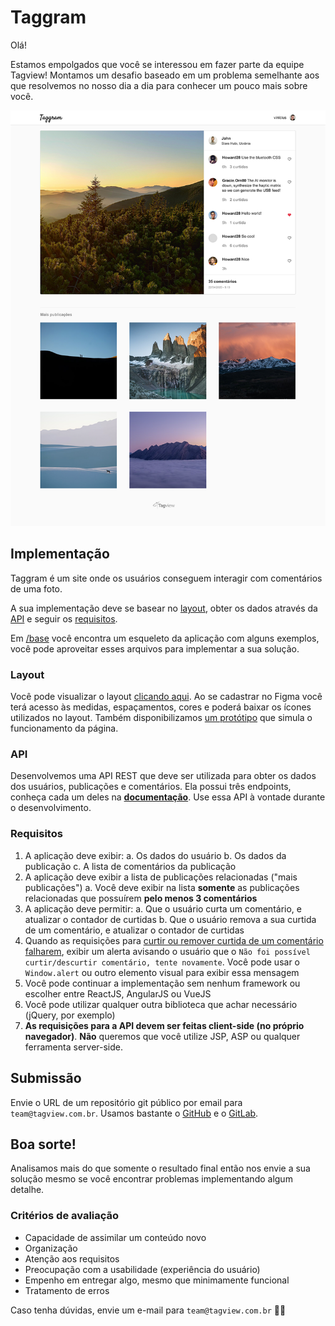# Taggram

Olá!

Estamos empolgados que você se interessou em fazer parte da equipe Tagview! Montamos um desafio baseado em um problema semelhante aos que resolvemos no nosso dia a dia para conhecer um pouco mais sobre você.

![Preview](preview.png)

## Implementação
Taggram é um site onde os usuários conseguem interagir com comentários de uma foto.

A sua implementação deve se basear no [layout](#layout), obter os dados através da [API](#api) e seguir os [requisitos](#requisitos).

Em [/base](base) você encontra um esqueleto da aplicação com alguns exemplos, você pode aproveitar esses arquivos para implementar a sua solução.

### Layout
Você pode visualizar o layout [clicando aqui](https://www.figma.com/file/96DdmM0aScr0uihjwx6LxM/Taggram?node-id=1598%3A14). Ao se cadastrar no Figma você terá acesso às medidas, espaçamentos, cores e poderá baixar os ícones utilizados no layout. Também disponibilizamos [um protótipo](https://www.figma.com/proto/96DdmM0aScr0uihjwx6LxM/Taggram?page-id=0%3A1&node-id=1598%3A14&viewport=241%2C48%2C0.7&scaling=min-zoom) que simula o funcionamento da página.

### API
Desenvolvemos uma API REST que deve ser utilizada para obter os dados dos usuários, publicações e comentários. Ela possui três endpoints, conheça cada um deles na [**documentação**](API.md). Use essa API à vontade durante o desenvolvimento.

### Requisitos
1. A aplicação deve exibir:
    a. Os dados do usuário
    b. Os dados da publicação
    c. A lista de comentários da publicação
2. A aplicação deve exibir a lista de publicações relacionadas ("mais publicações")
   a. Você deve exibir na lista **somente** as publicações relacionadas que possuírem **pelo menos 3 comentários**
2. A aplicação deve permitir:
    a. Que o usuário curta um comentário, e atualizar o contador de curtidas
    b. Que o usuário remova a sua curtida de um comentário, e atualizar o contador de curtidas
3. Quando as requisições para [curtir ou remover curtida de um comentário falharem](API.md#atenção-warning), exibir um alerta avisando o usuário que o `Não foi possível curtir/descurtir comentário, tente novamente`. Você pode usar o `Window.alert` ou outro elemento visual para exibir essa mensagem
4. Você pode continuar a implementação sem nenhum framework ou escolher entre ReactJS, AngularJS ou VueJS
5. Você pode utilizar qualquer outra biblioteca que achar necessário (jQuery, por exemplo)
6. **As requisições para a API devem ser feitas client-side (no próprio navegador)**. **Não** queremos que você utilize JSP, ASP ou qualquer ferramenta server-side.

## Submissão
Envie o URL de um repositório git público por email para `team@tagview.com.br`. Usamos bastante o [GitHub](https://github.com) e o [GitLab](https://gitlab.com).

## Boa sorte!
Analisamos mais do que somente o resultado final então nos envie a sua solução mesmo se você encontrar problemas implementando algum detalhe.

### Critérios de avaliação
- Capacidade de assimilar um conteúdo novo
- Organização
- Atenção aos requisitos
- Preocupação com a usabilidade (experiência do usuário)
- Empenho em entregar algo, mesmo que minimamente funcional
- Tratamento de erros

Caso tenha dúvidas, envie um e-mail para `team@tagview.com.br` :technologist:
